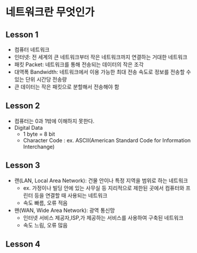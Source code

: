 # 네트워크란 무엇인가
## Lesson 1

- 컴퓨터 네트워크
- 인터넷: 전 세계의 큰 네트워크부터 작은 네트워크까지 연결하는 거대한 네트워크
- 패킷 Packet: 네트워크를 통해 전송되는 데이터의 작은 조각
- 대역폭 Bandwidth: 네트워크에서 이용 가능한 최대 전송 속도로 정보를 전송할 수 있는 단위 시간당 전송량
- 큰 데이터는 작은 패킷으로 분할해서 전송해야 함

## Lesson 2
- 컴퓨터는 0과 1밖에 이해하지 못한다.
- Digital Data
  - 1 byte = 8 bit
  - Character Code : ex. ASCII(American Standard Code for Information Interchange)

## Lesson 3
- 랜(LAN, Local Area Network): 건물 안이나 특정 지역을 범위로 하는 네트워크
  - ex. 가정이나 빌딩 안에 있는 사무실 등 지리적으로 제한된 곳에서 컴퓨터와 프린터 등을 연결할 때 사용되는 네트워크
  - 속도 빠름, 오류 적음
- 왠(WAN, Wide Area Network): 광역 통신망
  - 인터넷 서비스 제공자,ISP,가 제공하는 서비스를 사용하여 구축된 네트워크
  - 속도 느림, 오류 많음


## Lesson 4

